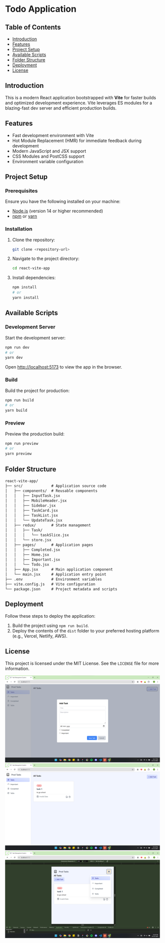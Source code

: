# Todo Application

## Table of Contents

- [Introduction](#introduction)
- [Features](#features)
- [Project Setup](#project-setup)
- [Available Scripts](#available-scripts)
- [Folder Structure](#folder-structure)
- [Deployment](#deployment)
- [License](#license)

## Introduction
This is a modern React application bootstrapped with **Vite** for faster builds and optimized development experience. Vite leverages ES modules for a blazing-fast dev server and efficient production builds.

## Features
- Fast development environment with Vite
- Hot Module Replacement (HMR) for immediate feedback during development
- Modern JavaScript and JSX support
- CSS Modules and PostCSS support
- Environment variable configuration

## Project Setup

### Prerequisites
Ensure you have the following installed on your machine:
- [Node.js](https://nodejs.org/) (version 14 or higher recommended)
- [npm](https://www.npmjs.com/) or [yarn](https://yarnpkg.com/)

### Installation
1. Clone the repository:
   ```bash
   git clone <repository-url>
   ```

2. Navigate to the project directory:
   ```bash
   cd react-vite-app
   ```

3. Install dependencies:
   ```bash
   npm install
   # or
   yarn install
   ```

## Available Scripts

### Development Server
Start the development server:
```bash
npm run dev
# or
yarn dev
```
Open [http://localhost:5173](http://localhost:5173) to view the app in the browser.

### Build
Build the project for production:
```bash
npm run build
# or
yarn build
```

### Preview
Preview the production build:
```bash
npm run preview
# or
yarn preview
```

## Folder Structure
```
react-vite-app/
├── src/             # Application source code
│   ├── components/  # Reusable components
│   │   ├── InputTask.jsx
│   │   ├── MobileHeader.jsx
│   │   ├── Sidebar.jsx
│   │   ├── TaskCard.jsx
│   │   ├── TaskList.jsx
│   │   └── UpdateTask.jsx
│   ├── redux/       # State management
│   │   ├── Task/
│   │   │   └── taskSlice.jsx
│   │   └── store.jsx
│   ├── pages/       # Application pages
│   │   ├── Completed.jsx
│   │   ├── Home.jsx
│   │   ├── Important.jsx
│   │   └── Todo.jsx
│   ├── App.jsx      # Main application component
│   └── main.jsx     # Application entry point
├── .env             # Environment variables
├── vite.config.js   # Vite configuration
└── package.json     # Project metadata and scripts
```


## Deployment
Follow these steps to deploy the application:
1. Build the project using `npm run build`.
2. Deploy the contents of the `dist` folder to your preferred hosting platform (e.g., Vercel, Netlify, AWS).

## License
This project is licensed under the MIT License. See the `LICENSE` file for more information.

![alt text](<Screenshot 2025-01-11 161531.png>)
![alt text](<Screenshot 2025-01-11 161355.png>)
![alt text](<Screenshot 2025-01-06 205932.png>)